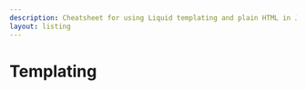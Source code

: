 ```yaml
---
description: Cheatsheet for using Liquid templating and plain HTML in Jekyll projects
layout: listing
---
```

# Templating

